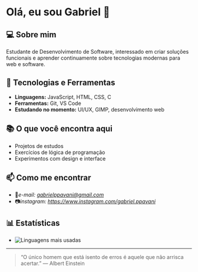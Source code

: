 # Olá, eu sou Gabriel 👋

## 💻 Sobre mim

Estudante de Desenvolvimento de Software, interessado em criar soluções funcionais e aprender continuamente sobre tecnologias modernas para web e software.

## 🚀 Tecnologias e Ferramentas

* **Linguagens:** JavaScript, HTML, CSS, C
* **Ferramentas:** Git, VS Code
* **Estudando no momento:** UI/UX, GIMP, desenvolvimento web

## 📚 O que você encontra aqui

* Projetos de estudos
* Exercícios de lógica de programação
* Experimentos com design e interface

## 📫 Como me encontrar

* 📩*e-mail: gabrielppavani@gmail.com*
* 📷*instagram: https://www.instagram.com/gabriel.ppavani*

## 📊 Estatísticas

* ![Linguagens mais usadas](https://github-readme-stats.vercel.app/api/top-langs/?username=Gabriel2613)

---

> “O único homem que está isento de erros é aquele que não arrisca acertar.” — Albert Einstein
